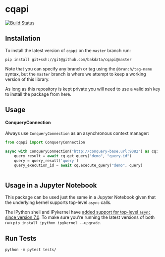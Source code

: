 # cqapi

[![Build Status](https://dev.azure.com/bakdata/public/_apis/build/status/bakdata.cqapi?branchName=master)](https://dev.azure.com/bakdata/public/_build/latest?definitionId=11&branchName=master)

## Installation

To install the latest version of `cqapi` on the `master` branch run:
```
pip install git+ssh://git@github.com/bakdata/cqapi@master
```

Note that you can specify any branch or tag using the `@branch/tag-name` syntax, but the `master` branch is where we
attempt to keep a working version of this library.

As long as this repository is kept private you will need to use a valid ssh key to install the package from here.

## Usage

#### ConqueryConnection

Always use `ConqueryConnection` as an asynchronous context manager:
```python
from cqapi import ConqueryConnection

async with ConqueryConnection("http://conquery-base.url:9082") as cq:
    query_result = await cq.get_query("demo", "query.id")
    query = query_result['query']
    query_execution_id = await cq.execute_query("demo", query)
    
```

## Usage in a Jupyter Notebook

This package can be used just the same in a Jupyter Notebook given that the underlying kernel supports top-level
`async` calls.

The IPython shell and IPykernel have
[added support for top-level `async` since version 7.0](https://blog.jupyter.org/ipython-7-0-async-repl-a35ce050f7f7).
To make sure you're running the latest versions of both run `pip install ipython ipykernel --upgrade`.



## Run Tests

`python -m pytest tests/`